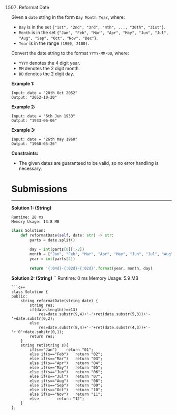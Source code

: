 1507. Reformat Date

Given a `date` string in the form `Day Month Year`, where:

* `Day` is in the set `{"1st", "2nd", "3rd", "4th", ..., "30th", "31st"}`.
* `Month` is in the set `{"Jan", "Feb", "Mar", "Apr", "May", "Jun", "Jul", "Aug", "Sep", "Oct", "Nov", "Dec"}`.
* `Year` is in the range `[1900, 2100]`.

Convert the date string to the format `YYYY-MM-DD`, where:

* `YYYY` denotes the 4 digit year.
* `MM` denotes the 2 digit month.
* `DD` denotes the 2 digit day.
 

**Example 1:**
```
Input: date = "20th Oct 2052"
Output: "2052-10-20"
```

**Example 2:**
```
Input: date = "6th Jun 1933"
Output: "1933-06-06"
```

**Example 3:**
```
Input: date = "26th May 1960"
Output: "1960-05-26"
```

**Constraints:**

* The given dates are guaranteed to be valid, so no error handling is necessary.

# Submissions
---
**Solution 1: (String)**
```
Runtime: 28 ms
Memory Usage: 13.8 MB
```
```python
class Solution:
    def reformatDate(self, date: str) -> str:
        parts = date.split()
        
        day = int(parts[0][:-2])
        month = ["Jan", "Feb", "Mar", "Apr", "May", "Jun", "Jul", "Aug", "Sep", "Oct", "Nov", "Dec"].index(parts[1]) + 1
        year = int(parts[2])
        
        return '{:04d}-{:02d}-{:02d}'.format(year, month, day)
```

**Solution 2: (String)**
``
Runtime: 0 ms
Memory Usage: 5.9 MB
```
```c++
class Solution {
public:
    string reformatDate(string date) {
        string res;
        if(date.length()==13)
            res=date.substr(9,4)+'-'+ret(date.substr(5,3))+'-'+date.substr(0,2);
        else
            res=date.substr(8,4)+'-'+ret(date.substr(4,3))+'-'+'0'+date.substr(0,1);
        return res;
    }
    string ret(string s){
        if(s=="Jan")    return "01";
        else if(s=="Feb")   return "02";
        else if(s=="Mar")   return "03";
        else if(s=="Apr")   return "04";
        else if(s=="May")   return "05";
        else if(s=="Jun")   return "06";
        else if(s=="Jul")   return "07";
        else if(s=="Aug")   return "08";
        else if(s=="Sep")   return "09";
        else if(s=="Oct")   return "10";
        else if(s=="Nov")   return "11";
        else        return "12";
    }
};
```